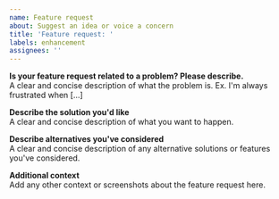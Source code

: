 ```yaml
---
name: Feature request
about: Suggest an idea or voice a concern
title: 'Feature request: '
labels: enhancement
assignees: ''
---
```


**Is your feature request related to a problem? Please describe.**\
A clear and concise description of what the problem is. Ex. I'm always
frustrated when [...]

**Describe the solution you'd like**\
A clear and concise description of what you want to happen.

**Describe alternatives you've considered**\
A clear and concise description of any alternative solutions or features you've
considered.

**Additional context**\
Add any other context or screenshots about the feature request here.
